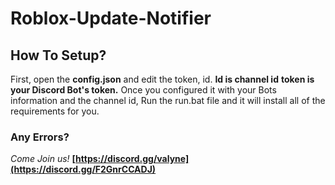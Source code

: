 # Roblox-Update-Notifier

## How To Setup?
First, open the **config.json** and edit the token, id. **Id is channel id** **token is your Discord Bot's token.** Once you configured it with your Bots information and the channel id, Run the run.bat file and it will install all of the requirements for you.

### Any Errors?

*Come Join us!* **[https://discord.gg/valyne](https://discord.gg/F2GnrCCADJ)**
